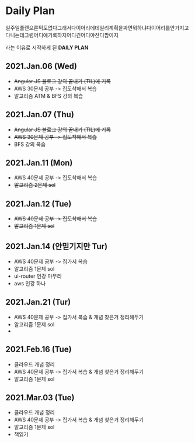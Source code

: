 # Daily Plan

일주일플랜으론턱도없다그래서다이어리에데일리계획을짜면뭐하냐다이어리를안가지고다니는데그럼어디에기록하지어디긴어디야잔디팜이지 

라는 이유로 시작하게 된 **DAILY PLAN**

## 2021.Jan.06 (Wed)

- ~~Angular JS 블로그 강의 끝내기 (TIL)에 기록~~
- AWS 30문제 공부 -> 집도착해서 복습
- 알고리즘 ATM & BFS 강의 복습

## 2021.Jan.07 (Thu)

- ~~Angular JS 블로그 강의 끝내기 (TIL)에 기록~~
- ~~AWS 30문제 공부 -> 집도착해서 복습~~
- BFS 강의 복습

## 2021.Jan.11 (Mon)

- AWS 40문제 공부 -> 집도착해서 복습
- ~~알고리즘 2문제 sol~~ 

## 2021.Jan.12 (Tue)

- ~~AWS 40문제 공부 -> 집도착해서 복습~~
- ~~알고리즘 1문제 sol~~

## 2021.Jan.14 (안믿기지만 Tur)
- AWS 40문제 공부 -> 집가서 복습
- 알고리즘 1문제 sol
- ui-router 인강 마무리
- aws 인강 하나

## 2021.Jan.21 (Tur)
- AWS 40문제 공부 -> 집가서 복습 & 개념 찾은거 정리해두기
- 알고리즘 1문제 sol
- 

## 2021.Feb.16 (Tue)
- 클라우드 개념 정리
- AWS 40문제 공부 -> 집가서 복습 & 개념 찾은거 정리해두기
- 알고리즘 1문제 sol

## 2021.Mar.03 (Tue)
- 클라우드 개념 정리
- AWS 40문제 공부 -> 집가서 복습 & 개념 찾은거 정리해두기
- 알고리즘 1문제 sol
- 책읽기
